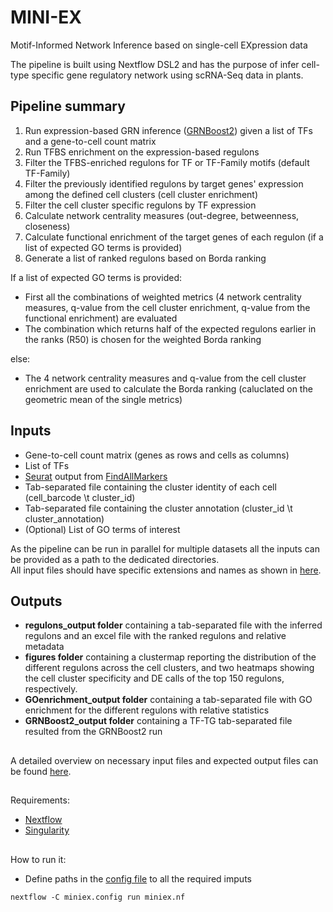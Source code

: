# MINI-EX

Motif-Informed Network Inference based on single-cell EXpression data  

The pipeline is built using Nextflow DSL2 and has the purpose of infer cell-type specific gene regulatory network using scRNA-Seq data in plants.  

## **Pipeline summary**
1. Run expression-based GRN inference ([GRNBoost2](https://arboreto.readthedocs.io/en/latest/algorithms.html#grnboost2)) given a list of TFs and a gene-to-cell count matrix
2. Run TFBS enrichment on the expression-based regulons  
3. Filter the TFBS-enriched regulons for TF or TF-Family motifs (default TF-Family)
4. Filter the previously identified regulons by target genes' expression among the defined cell clusters (cell cluster enrichment)
5. Filter the cell cluster specific regulons by TF expression 
6. Calculate network centrality measures (out-degree, betweenness, closeness)
7. Calculate functional enrichment of the target genes of each regulon (if a list of expected GO terms is provided)
8. Generate a list of ranked regulons based on Borda ranking

If a list of expected GO terms is provided:
- First all the combinations of weighted metrics (4 network centrality measures, q-value from the cell cluster enrichment, q-value from the functional enrichment) are evaluated
- The combination which returns half of the expected regulons earlier in the ranks (R50) is chosen for the weighted Borda ranking

else:
- The 4 network centrality measures and q-value from the cell cluster enrichment are used to calculate the Borda ranking (caluclated on the geometric mean of the single metrics)

## **Inputs**
* Gene-to-cell count matrix (genes as rows and cells as columns)
* List of TFs
* [Seurat](https://satijalab.org/seurat/) output from [FindAllMarkers](https://www.rdocumentation.org/packages/Seurat/versions/3.1.2/topics/FindAllMarkers)
* Tab-separated file containing the cluster identity of each cell (cell_barcode \t cluster_id)
* Tab-separated file containing the cluster annotation (cluster_id \t cluster_annotation)
* (Optional) List of GO terms of interest

As the pipeline can be run in parallel for multiple datasets all the inputs can be provided as a path to the dedicated directories.  
All input files should have specific extensions and names as shown in [here](docs/data_preparation.md).  

## **Outputs**
* **regulons_output folder** containing a tab-separated file with the inferred regulons and an excel file with the ranked regulons and relative metadata
* **figures folder** containing a clustermap reporting the distribution of the different regulons across the cell clusters, and two heatmaps showing the cell cluster specificity and DE calls of the top 150 regulons, respectively. 
* **GOenrichment_output folder** containing a tab-separated file with GO enrichment for the different regulons with relative statistics
* **GRNBoost2_output folder** containing a TF-TG tab-separated file resulted from the GRNBoost2 run   

##   
A detailed overview on necessary input files and expected output files can be found [here](example/).
## 
Requirements:

* [Nextflow](https://www.nextflow.io/)
* [Singularity](https://sylabs.io/guides/3.0/user-guide/index.html)
## 
How to run it:

* Define paths in the [config file](docs/configuration.md) to all the required imputs

```
nextflow -C miniex.config run miniex.nf
```

